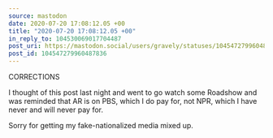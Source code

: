 ```yaml
---
source: mastodon
date: 2020-07-20 17:08:12.05 +00
title: "2020-07-20 17:08:12.05 +00"
in_reply_to: 104530069017704487
post_uri: https://mastodon.social/users/gravely/statuses/104547279960487836
post_id: 104547279960487836
---
```

CORRECTIONS

I thought of this post last night and went to go watch some Roadshow and was reminded that AR is on PBS, which I do pay for, not NPR, which I have never and will never pay for.

Sorry for getting my fake-nationalized media mixed up.


